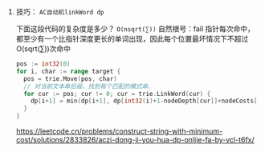 1. 技巧： `AC自动机linkWord dp`

   下面这段代码的复杂度是多少？
   `O(nsqrt(∑))`
   自然根号：fail 指针每次命中，都至少有一个比指针深度更长的单词出现，因此每个位置最坏情况下不超过 O(sqrt(∑))次命中

   ```go
   pos := int32(0)
   for i, char := range target {
     pos = trie.Move(pos, char)
     // 对当前文本串后缀，找到每个匹配的模式串.
     for cur := pos; cur != 0; cur = trie.LinkWord(cur) {
       dp[i+1] = min(dp[i+1], dp[int32(i)+1-nodeDepth[cur]]+nodeCosts[cur])
     }
   }
   ```

   https://leetcode.cn/problems/construct-string-with-minimum-cost/solutions/2833826/aczi-dong-ji-you-hua-dp-onljie-fa-by-vcl-t6fx/
